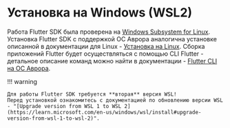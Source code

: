 # Установка на Windows (WSL2)

Работа Flutter SDK была проверена на [Windows Subsystem for Linux](https://learn.microsoft.com/en-us/windows/wsl/about). 
Установка Flutter SDK с поддержкой ОС Аврора аналогична установке описанной в документации для Linux - [Установка на Linux](linux.md).
Сборка приложений Flutter будет осуществляться с помощью CLI Flutter - детальное описание команд можно найти в документации - [Flutter CLI на ОС Аврора](../using/cli.md).

!!! warning

    Для работы Flutter SDK требуется **вторая** версия WSL!
    Перед установкой ознакомитесь с документацией по обновлению версии WSL - "[Upgrade version from WSL 1 to WSL 2](https://learn.microsoft.com/en-us/windows/wsl/install#upgrade-version-from-wsl-1-to-wsl-2)".
